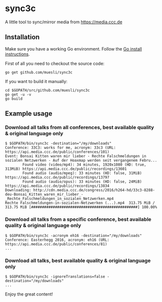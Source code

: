 sync3c
=======

A little tool to sync/mirror media from https://media.ccc.de

## Installation

Make sure you have a working Go environment. Follow the [Go install instructions](http://golang.org/doc/install.html).

First of all you need to checkout the source code:

    go get github.com/muesli/sync3c

If you want to build it manually:

    cd $GOPATH/src/github.com/muesli/sync3c
    go get -u -v
    go build

## Example usage

### Download all talks from all conferences, best available quality & original language only
```
$ $GOPATH/bin/sync3c -destination="/my/downloads"
Conference: 33C3: works for me, acronym: 33c3 (URL: https://api.media.ccc.de/public/conferences/101)
Event: Bonsai Kitten waren mir lieber - Rechte Falschmeldungen in sozialen Netzwerken - Auf der Hoaxmap werden seit vergangenem Febru...
        Found video (video/mp4): 34 minutes, 1920x1080 (HD: true, 313MiB) https://api.media.ccc.de/public/recordings/13601
        Found audio (audio/mpeg): 33 minutes (HD: false, 31MiB) https://api.media.ccc.de/public/recordings/13797
        Found audio (audio/opus): 33 minutes (HD: false, 24MiB) https://api.media.ccc.de/public/recordings/13834
Downloading: http://cdn.media.ccc.de/congress/2016/h264-hd/33c3-8288-deu-Bonsai_Kitten_waren_mir_lieber_-_Rechte_Falschmeldungen_in_sozialen_Netzwerken.mp4
Rechte Falschmeldungen-in-sozialen-Netzwerken (...).mp4  313.75 MiB / 313.75 MiB [#################################################] 100.00%
```

### Download all talks from a specific conference, best available quality & original language only
```
$ $GOPATH/bin/sync3c -acronym eh16 -destination="/my/downloads"
Conference: Easterhegg 2016, acronym: eh16 (URL: https://api.media.ccc.de/public/conferences/81)
...
```

### Download all talks, best available quality & original language only
```
$ $GOPATH/bin/sync3c -ignoreTranslations=false -destination="/my/downloads"
...
```

Enjoy the great content!
